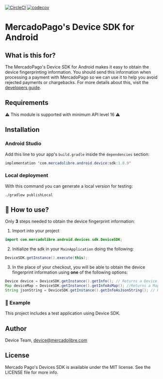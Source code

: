 [![CircleCI](https://circleci.com/gh/mercadolibre/fury_device-sdk-android/tree/master.svg?style=svg)](https://circleci.com/gh/mercadolibre/fury_device-sdk-android/tree/master)
[![codecov](https://codecov.io/gh/mercadolibre/fury_device-sdk-android/branch/master/graph/badge.svg)](https://codecov.io/gh/mercadolibre/fury_device-sdk-android)

# MercadoPago's Device SDK for Android

## What is this for?

The MercadoPago's Device SDK for Android makes it easy to obtain the device fingerprinting information.
You should send this information when processing a payment with MercadoPago so we can use it to help you avoid rejected payments or chargebacks.
For more details about this, visit the [developers guide](https://developers.mercadopago.com). 

## Requirements

⚠️ This module is supported with minimum API level 16 ⚠️

## Installation

### Android Studio

Add this line to your app's `build.gradle` inside the `dependencies` section:
```java
implementation 'com.mercadolibre.android.device:sdk:1.0.9'
```

### Local deployment

With this command you can generate a local version for testing:

    ./gradlew publishLocal

## 🐒 How to use?

Only **3** steps needed to obtain the device fingerprint information:

1) Import into your project
```java
import com.mercadolibre.android.devices.sdk.DeviceSDK;
```

2) Initialize the sdk in your `MainApplication` doing the following:
```java
DeviceSDK.getInstance().execute(this);
```

3) In the place of your checkout, you will be able to obtain the device fingerprint information using **one** of the following options: 
```java
Device device = DeviceSDK.getInstance().getInfo(); // Returns a Device object with the info, this class is a Serializable class.
Map deviceMap = DeviceSDK.getInstance().getInfoAsMap(); //Returns a Map<String, Object> object
String jsonString = DeviceSDK.getInstance().getInfoAsJsonString(); // Returns a JSON string object.
```


### 🔮 Example
This project includes a test application using Device SDK.

## Author

Device Team, device@mercadolibre.com

## License

Mercado Pago's Devices SDK is available under the MIT license. See the LICENSE file for more info.